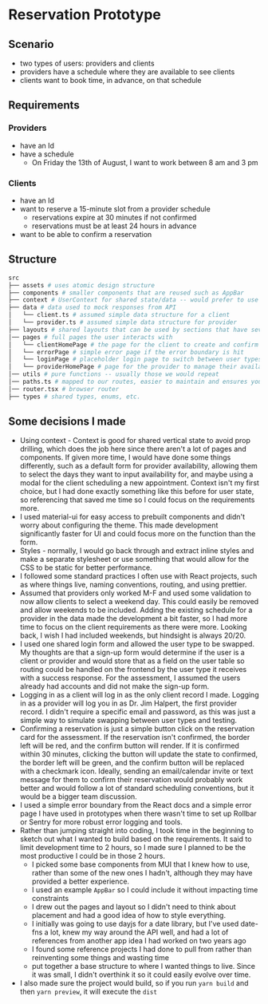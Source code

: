 # Reservation Prototype

## Scenario

- two types of users: providers and clients
- providers have a schedule where they are available to see clients
- clients want to book time, in advance, on that schedule

## Requirements

### Providers

- have an Id
- have a schedule
  - On Friday the 13th of August, I want to work between 8 am and 3 pm

### Clients

- have an Id
- want to reserve a 15-minute slot from a provider schedule
  - reservations expire at 30 minutes if not confirmed
  - reservations must be at least 24 hours in advance
- want to be able to confirm a reservation

## Structure

```bash
src
├── assets # uses atomic design structure
├── components # smaller components that are reused such as AppBar
├── context # UserContext for shared state/data -- would prefer to use redux toolkit or apollo reactive vars
├── data # data used to mock responses from API
│   └── client.ts # assumed simple data structure for a client
│   └── provider.ts # assumed simple data structure for provider
├── layouts # shared layouts that can be used by sections that have several pages with the same layout
│── pages # full pages the user interacts with
│   └── clientHomePage # the page for the client to create and confirm appointments with providers
│   └── errorPage # simple error page if the error boundary is hit
│   └── loginPage # placeholder login page to switch between user types (client, provider)
│   └── providerHomePage # page for the provider to manage their availability
│── utils # pure functions -- usually those we would repeat
│── paths.ts # mapped to our routes, easier to maintain and ensures you use the right route
│── router.tsx # browser router
├── types # shared types, enums, etc.
```

## Some decisions I made

- Using context - Context is good for shared vertical state to avoid prop drilling, which does the job here since there aren't a lot of pages and components. If given more time, I would have done some things differently, such as a default form for provider availability, allowing them to select the days they want to input availability for, and maybe using a modal for the client scheduling a new appointment. Context isn't my first choice, but I had done exactly something like this before for user state, so referencing that saved me time so I could focus on the requirements more.
- I used material-ui for easy access to prebuilt components and didn't worry about configuring the theme. This made development significantly faster for UI and could focus more on the function than the form.
- Styles - normally, I would go back through and extract inline styles and make a separate stylesheet or use something that would allow for the CSS to be static for better performance.
- I followed some standard practices I often use with React projects, such as where things live, naming conventions, routing, and using prettier.
- Assumed that providers only worked M-F and used some validation to now allow clients to select a weekend day. This could easily be removed and allow weekends to be included. Adding the existing schedule for a provider in the data made the development a bit faster, so I had more time to focus on the client requirements as there were more. Looking back, I wish I had included weekends, but hindsight is always 20/20.
- I used one shared login form and allowed the user type to be swapped. My thoughts are that a sign-up form would determine if the user is a client or provider and would store that as a field on the user table so routing could be handled on the frontend by the user type it receives with a success response. For the assessment, I assumed the users already had accounts and did not make the sign-up form.
- Logging in as a client will log in as the only client record I made. Logging in as a provider will log you in as Dr. Jim Halpert, the first provider record. I didn't require a specific email and password, as this was just a simple way to simulate swapping between user types and testing.
- Confirming a reservation is just a simple button click on the reservation card for the assessment. If the reservation isn't confirmed, the border left will be red, and the confirm button will render. If it is confirmed within 30 minutes, clicking the button will update the state to confirmed, the border left will be green, and the confirm button will be replaced with a checkmark icon. Ideally, sending an email/calendar invite or text message for them to confirm their reservation would probably work better and would follow a lot of standard scheduling conventions, but it would be a bigger team discussion.
- I used a simple error boundary from the React docs and a simple error page I have used in prototypes when there wasn't time to set up Rollbar or Sentry for more robust error logging and tools.
- Rather than jumping straight into coding, I took time in the beginning to sketch out what I wanted to build based on the requirements. It said to limit development time to 2 hours, so I made sure I planned to be the most productive I could be in those 2 hours.
  - I picked some base components from MUI that I knew how to use, rather than some of the new ones I hadn't, although they may have provided a better experience.
  - I used an example `AppBar` so I could include it without impacting time constraints
  - I drew out the pages and layout so I didn't need to think about placement and had a good idea of how to style everything.
  - I initially was going to use dayjs for a date library, but I've used date-fns a lot, knew my way around the API well, and had a lot of references from another app idea I had worked on two years ago
  - I found some reference projects I had done to pull from rather than reinventing some things and wasting time
  - put together a base structure to where I wanted things to live. Since it was small, I didn't overthink it so it could easily evolve over time.
- I also made sure the project would build, so if you run `yarn build` and then `yarn preview`, it will execute the `dist`
